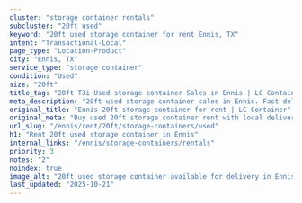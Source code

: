 ```yaml
---
cluster: "storage container rentals"
subcluster: "20ft used"
keyword: "20ft used storage container for rent Ennis, TX"
intent: "Transactional-Local"
page_type: "Location-Product"
city: "Ennis, TX"
service_type: "storage container"
condition: "Used"
size: "20ft"
title_tag: "20ft T3i Used storage container Sales in Ennis | LC Container"
meta_description: "20ft used storage container sales in Ennis. Fast delivery, competitive pricing. Serving storage containers area. Quote ID: 30E. Call (214) 524-4168 for your free quote today."
original_title: "Ennis 20ft storage container for rent | LC Container"
original_meta: "Buy used 20ft storage container rent with local delivery in Ennis, TX. LC Container — local Since 2003. Request a fast quote today."
url_slug: "/ennis/rent/20ft/storage-containers/used"
h1: "Rent 20ft used storage container in Ennis"
internal_links: "/ennis/storage-containers/rentals"
priority: 3
notes: "2"
noindex: true
image_alt: "20ft used storage container available for delivery in Ennis"
last_updated: "2025-10-21"
---
```


<!-- TODO: Add unique city/inventory copy, images, and internal links here. -->
